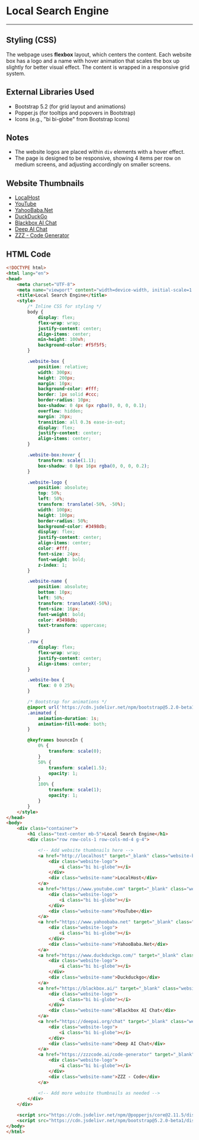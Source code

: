 # Local Search Engine

---

## Styling (CSS)

The webpage uses **flexbox** layout, which centers the content. Each website box has a logo and a name with hover animation that scales the box up slightly for better visual effect. The content is wrapped in a responsive grid system.

## External Libraries Used
- Bootstrap 5.2 (for grid layout and animations)
- Popper.js (for tooltips and popovers in Bootstrap)
- Icons (e.g., "bi bi-globe" from Bootstrap Icons)

## Notes
- The website logos are placed within `div` elements with a hover effect.
- The page is designed to be responsive, showing 4 items per row on medium screens, and adjusting accordingly on smaller screens.

## Website Thumbnails

- [LocalHost](http://localhost)
- [YouTube](https://www.youtube.com)
- [YahooBaba.Net](https://www.yahoobaba.net)
- [DuckDuckGo](https://www.duckduckgo.com/)
- [Blackbox AI Chat](https://www.blackbox.ai/)
- [Deep AI Chat](https://deepai.org/chat)
- [ZZZ - Code Generator](https://zzzcode.ai/code-generator)

## HTML Code

```html
<!DOCTYPE html>
<html lang="en">
<head>
    <meta charset="UTF-8">
    <meta name="viewport" content="width=device-width, initial-scale=1.0">
    <title>Local Search Engine</title>
    <style>
        /* Inline CSS for styling */
        body {
            display: flex;
            flex-wrap: wrap;
            justify-content: center;
            align-items: center;
            min-height: 100vh;
            background-color: #f5f5f5;
        }

        .website-box {
            position: relative;
            width: 300px;
            height: 200px;
            margin: 10px;
            background-color: #fff;
            border: 1px solid #ccc;
            border-radius: 10px;
            box-shadow: 0 4px 6px rgba(0, 0, 0, 0.1);
            overflow: hidden;
            margin: 20px;
            transition: all 0.3s ease-in-out;
            display: flex;
            justify-content: center;
            align-items: center;
        }

        .website-box:hover {
            transform: scale(1.1);
            box-shadow: 0 8px 16px rgba(0, 0, 0, 0.2);
        }

        .website-logo {
            position: absolute;
            top: 50%;
            left: 50%;
            transform: translate(-50%, -50%);
            width: 100px;
            height: 100px;
            border-radius: 50%;
            background-color: #3498db;
            display: flex;
            justify-content: center;
            align-items: center;
            color: #fff;
            font-size: 24px;
            font-weight: bold;
            z-index: 1;
        }

        .website-name {
            position: absolute;
            bottom: 10px;
            left: 50%;
            transform: translateX(-50%);
            font-size: 16px;
            font-weight: bold;
            color: #3498db;
            text-transform: uppercase;
        }

        .row {
            display: flex;
            flex-wrap: wrap;
            justify-content: center;
            align-items: center;
        }

        .website-box {
            flex: 0 0 25%;
        }

        /* Bootstrap for animations */
        @import url('https://cdn.jsdelivr.net/npm/bootstrap@5.2.0-beta1/dist/css/bootstrap.min.css');
        .animated {
            animation-duration: 1s;
            animation-fill-mode: both;
        }

        @keyframes bounceIn {
            0% {
                transform: scale(0);
            }
            50% {
                transform: scale(1.5);
                opacity: 1;
            }
            100% {
                transform: scale(1);
                opacity: 1;
            }
        }
    </style>
</head>
<body>
    <div class="container">
        <h1 class="text-center mb-5">Local Search Engine</h1>
        <div class="row row-cols-1 row-cols-md-4 g-4">

            <!-- Add website thumbnails here -->
            <a href="http://localhost" target="_blank" class="website-box">
                <div class="website-logo">
                    <i class="bi bi-globe"></i>
                </div>
                <div class="website-name">LocalHost</div>
            </a>
            <a href="https://www.youtube.com" target="_blank" class="website-box">
                <div class="website-logo">
                    <i class="bi bi-globe"></i>
                </div>
                <div class="website-name">YouTube</div>
            </a>
            <a href="https://www.yahoobaba.net" target="_blank" class="website-box">
                <div class="website-logo">
                    <i class="bi bi-globe"></i>
                </div>
                <div class="website-name">YahooBaba.Net</div>
            </a>
            <a href="https://www.duckduckgo.com/" target="_blank" class="website-box">
                <div class="website-logo">
                    <i class="bi bi-globe"></i>
                </div>
                <div class="website-name">Duckduckgo</div>
            </a>
            <a href="https://blackbox.ai/" target="_blank" class="website-box">
                <div class="website-logo">
                    <i class="bi bi-globe"></i>
                </div>
                <div class="website-name">Blackbox AI Chat</div>
            </a>
            <a href="https://deepai.org/chat" target="_blank" class="website-box">
                <div class="website-logo">
                    <i class="bi bi-globe"></i>
                </div>
                <div class="website-name">Deep AI Chat</div>
            </a>
            <a href="https://zzzcode.ai/code-generator" target="_blank" class="website-box">
                <div class="website-logo">
                    <i class="bi bi-globe"></i>
                </div>
                <div class="website-name">ZZZ - Code</div>
            </a>
            
            <!-- Add more website thumbnails as needed -->
        </div>
    </div>

    <script src="https://cdn.jsdelivr.net/npm/@popperjs/core@2.11.5/dist/umd/popper.min.js"></script>
    <script src="https://cdn.jsdelivr.net/npm/bootstrap@5.2.0-beta1/dist/js/bootstrap.min.js"></script>
</body>
</html>
